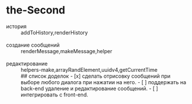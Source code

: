 # the-Second
 <dt>история<dt>
 <dd>addToHistory,renderHistory<dd>
 <br>
 <dt>создание сообщений<dt>
 <dd>renderMessage,makeMessage,helper<dd>
<br>
 <dt>редактирование<dt>
 <dd>helpers-make,arrayRandElement,uuidv4,getСurrentTime<dd>
 ## список доделок 
- [x] сделать отрисовку сообщений при выборе любого диалога при нажатии на него.
- [ ] поддержать на back-end удаление и редактирование сообщений.
- [ ] интегрировать с front-end.

